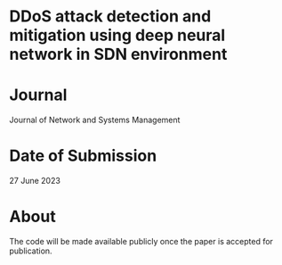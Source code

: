 # DDoS attack detection and mitigation using deep neural network in SDN environment

# Journal
Journal of Network and Systems Management

# Date of Submission
27 June 2023

# About
The code will be made available publicly once the paper is accepted for publication.
